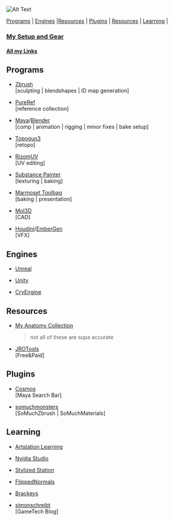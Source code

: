 ![Alt Text](https://media.giphy.com/media/RLbdgn0S36my2VfInK/giphy.gif)

[Programs](#programs) | [Engines](#Engines) |[Resources](#Resources) | [Plugins](#plugins) | [Resources](#resources) | [Learning](#learning) | 

### [My Setup and Gear](https://kit.co/iRayn)

#### [All my Links](https://biolinks.heropost.io/iRayn)

<a name="programs"></a>
## Programs

- [Zbrush](https://pixologic.com/features/) 
<br>    [sculpting | blendshapes | ID map generation]

- [PureRef](https://www.pureref.com/)
<br>    [reference collection] 

- [Maya](https://www.autodesk.com/products/maya/overview?term=1-YEAR)/[Blender](https://www.blender.org/)
<br>    [comp | animation | rigging | minor fixes | bake setup]

- [Topogun3](http://www.topogun.com/) 
<br>    [retopo]

- [RizomUV](https://www.rizom-lab.com/rizomuv-vs/) 
<br>    [UV editing]

- [Substance Painter](https://www.substance3d.com/products/substance-painter/)
<br>    [texturing | baking]

- [Marmoset Toolbag](https://marmoset.co/toolbag/) 
<br>    [baking | presentation]

- [MoI3D](http://moi3d.com/)
<br>    [CAD]

- [Houdini](https://www.sidefx.com/)/[EmberGen](https://jangafx.com/)
<br>    [VFX]

<a name="Engines"></a>
## Engines

- [Unreal](https://www.unrealengine.com/en-US/)

- [Unity](https://unity.com/)

- [CryEngine](https://www.cryengine.com/)

<a name="Resources"></a>
## Resources

- [My Anatomy Collection](https://www.artstation.com/zexy_wizard/collections/273131)
    > not all of these are supa accurate

- [JROTools](https://jrotools.com/projects)
<br>    [Free&Paid]



<a name="plugins"></a>
## Plugins

- [Cosmos](http://cosmos.toolsfrom.space/)
<br>    [Maya Search Bar]

- [somuchmonsters](http://www.somuchmonsters.com/)
<br>    [SoMuchZbrush | SoMuchMaterials]




<a name="learning"></a>
## Learning

- [Artstation Learning](https://www.artstation.com/learning)

- [Nvidia Studio](https://www.youtube.com/channel/UCDeQdW6Lt6nhq3mLM4oLGWw)

- [Stylized Station](https://www.youtube.com/c/StylizedStation/featured)

- [FlippedNormals](https://flippednormals.com/)

- [Brackeys](https://www.youtube.com/c/Brackeys/featured)

- [simonschreibt](https://simonschreibt.de/)
<br>    [GameTech Blog]
